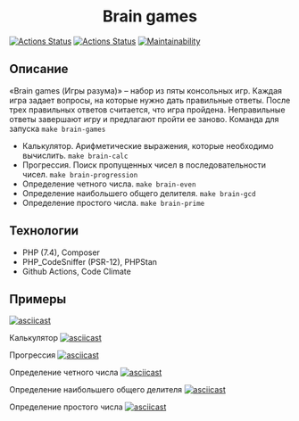 <h1 align="center">Brain games</h1>

[![Actions Status](https://github.com/AtamanovYS/brain-games/workflows/PHP_CodeSniffer/badge.svg)](https://github.com/AtamanovYS/brain-games/actions)
[![Actions Status](https://github.com/AtamanovYS/brain-games/workflows/PHPStan/badge.svg)](https://github.com/AtamanovYS/brain-games/actions)
[![Maintainability](https://api.codeclimate.com/v1/badges/abe1ecde3f2e62bd841f/maintainability)](https://codeclimate.com/github/AtamanovYS/brain-games/maintainability)

## Описание

«Brain games (Игры разума)» – набор из пяты консольных игр. Каждая игра задает вопросы, на которые нужно дать правильные ответы.  После трех правильных ответов считается, что игра пройдена. Неправильные ответы завершают игру и предлагают пройти ее заново.
Команда для запуска `make brain-games`
* Калькулятор. Арифметические выражения, которые необходимо вычислить. `make brain-calc`
* Прогрессия. Поиск пропущенных чисел в последовательности чисел. `make brain-progression`
* Определение четного числа. `make brain-even`
* Определение наибольшего общего делителя. `make brain-gcd`
* Определение простого числа. `make brain-prime`

## Технологии
* PHP (7.4), Composer
* PHP_CodeSniffer (PSR-12), PHPStan
* Github Actions, Code Climate

## Примеры

[![asciicast](https://asciinema.org/a/9Itn7fIBpZLXqVw7bkXI7IEim.svg)](https://asciinema.org/a/9Itn7fIBpZLXqVw7bkXI7IEim)

Калькулятор
[![asciicast](https://asciinema.org/a/8HkLXK5OLJA7G4jowBIpT5T4w.svg)](https://asciinema.org/a/8HkLXK5OLJA7G4jowBIpT5T4w)

Прогрессия
[![asciicast](https://asciinema.org/a/UuOkEy3GtpCiMnkRich1fXbGk.svg)](https://asciinema.org/a/UuOkEy3GtpCiMnkRich1fXbGk)

Определение четного числа
[![asciicast](https://asciinema.org/a/t3zI9RVx3UJNgBNplPxROST9N.svg)](https://asciinema.org/a/t3zI9RVx3UJNgBNplPxROST9N)

Определение наибольшего общего делителя
[![asciicast](https://asciinema.org/a/mZLMpYoTbmNqcLY2uYeUpPVaI.svg)](https://asciinema.org/a/mZLMpYoTbmNqcLY2uYeUpPVaI)

Определение простого числа
[![asciicast](https://asciinema.org/a/gey5rL5CNKRtMCHc9eNRSbYcO.svg)](https://asciinema.org/a/gey5rL5CNKRtMCHc9eNRSbYcO)

